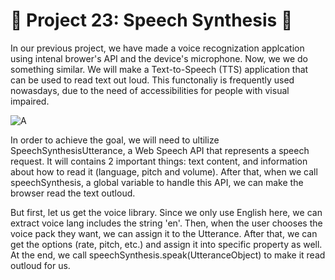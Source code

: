 
# 🎯 Project 23: Speech Synthesis 🥁

In our previous project, we have made a voice recognization applcation using intenal brower's API and the device's microphone. Now, we we do something similar. We will make a Text-to-Speech (TTS) application that can be used to read text out loud. This functonaliy is frequently used nowasdays, due to the need of accessibilities for people with visual impaired.

![A](https://i.imgur.com/IVGRJRK.png)

In order to achieve the goal, we will need to ultilize SpeechSynthesisUtterance, a Web Speech API that represents a speech request. It will contains 2 important things: text content, and information about how to read it (language, pitch and volume). After that, when we call speechSynthesis, a global variable to handle this API, we can make the browser read the text outloud.

But first, let us get the voice library. Since we only use English here, we can extract voice lang includes the string 'en'. Then, when the user chooses the voice pack they want, we can assign it to the Utterance. After that, we can get the options (rate, pitch, etc.) and assign it into specific property as well. At the end, we call speechSynthesis.speak(UtteranceObject) to make it read outloud for us.

